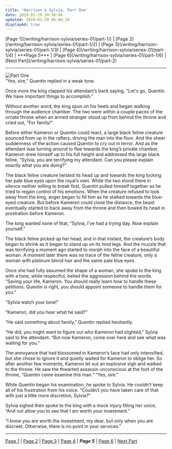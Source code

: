 ```yaml
---
title: 'Harrison & Sylvia, Part One'
date: 2019-01-29 10:58:04
updated: 2019-01-29 06:04:10
displayAd: true
---
```

<p class="center">[Page 1](/writing/harrison-sylvia/series-01/part-1/) | [Page 2](/writing/harrison-sylvia/series-01/part-1/2) | [Page 3](/writing/harrison-sylvia/series-01/part-1/3) | [Page 4](/writing/harrison-sylvia/series-01/part-1/4) | <span class="current-page">***Page 5*** </span> | [Page 6](/writing/harrison-sylvia/series-01/part-1/6) | [Next Part](/writing/harrison-sylvia/series-01/part-2) </p><hr class="clear-both center-fade"/><div class="embedded-image-left"><img src="/writing/harrison-sylvia/series-01/part-1/hs101.jpg" alt="Part One" style="max-height: 275px;"/></div>“Yes, sire,” Quentin replied in a weak tone.

Once more the king clapped his attendant’s back saying, “Let's go, Quentin. We have important things to accomplish.”

Without another word, the king spun on his heels and began walking through the audience chamber.  The two were within a couple paces of the ornate throne when an armed stranger stood up from behind the throne and cried out, “For family!”

Before either Kameron or Quentin could react, a large black feline creature pounced from up in the rafters, driving the man into the floor.  And the sheer suddenness of the action caused Quentin to cry out in terror.  And as the attendant was turning around to flee towards the king’s private chamber, Kameron drew himself up to his full height and addressed the large black feline, “Sylvia, you are terrifying my attendant.  Can you please explain exactly what you are doing?”

The black feline creature twisted its head up and towards the king locking her pale blue eyes upon the royal’s own.  While the two stood there in silence neither willing to break first, Quentin pulled himself together as he tried to regain control of his emotions.  When the creature refused to look away from the king, anger began to fill him as he stalked towards the blue-eyed creature.  But before Kameron could close the distance, the beast eventually started to back away from the throne and then bowed its head in prostration before Kameron.

The king wanted none of that, “Sylvia, I’ve had a trying day.  Now explain yourself.”

The black feline picked up her head, and in that instant, the creature’s body began to shrink as it began to stand up on its hind legs.  And the muzzle that was terrifying a moment ago started to morph into the face of a beautiful woman.  A moment later there was no trace of the feline creature, only a woman with platinum blond hair and the same pale blue eyes.

Once she had fully assumed the shape of a woman, she spoke to the king with a tone, while respectful, belied the aggression behind the words.  “Saving your life, Kameron.  You should really learn how to handle these petitions.  Quentin is right, you should appoint someone to handle them for you.”

“Sylvia watch your tone!”

“Kameron, did you hear what he said?”

“He said something about family,” Quentin replied hesitantly.

“He did, you might want to figure out who Kameron had slighted,” Sylvia said to the attendant.  “But now Kameron, come over here and see what was waiting for you.”

The annoyance that had blossomed in Kameron’s face had only intensified, but she chose to ignore it and quietly waited for Kameron to oblige her.  So after another few moments, Kameron let out an explosive sigh and walked to the throne.  He saw the thwarted assassin unconscious at the foot of the throne, “Quentin come examine this man.”
“Yes, sire.”

While Quentin began his examination, he spoke to Sylvia.  He couldn’t keep all of his frustration from his voice.  “Couldn’t you have taken care of that with just a little more discretion, Sylvia?”

Sylvia sighed then spoke to the king with a mock injury filling her voice, “And not allow you to see that I am worth your investment.”

“I know you are worth the investment, my dear, but only when you are discreet. Otherwise, there is no point in your services.”<hr class="clear-both center-fade"/><p class="center">[Page 1](/writing/harrison-sylvia/series-01/part-1/) | [Page 2](/writing/harrison-sylvia/series-01/part-1/2) | [Page 3](/writing/harrison-sylvia/series-01/part-1/3) | [Page 4](/writing/harrison-sylvia/series-01/part-1/4) | <span class="current-page">***Page 5*** </span> | [Page 6](/writing/harrison-sylvia/series-01/part-1/6) | [Next Part](/writing/harrison-sylvia/series-01/part-2) </p>